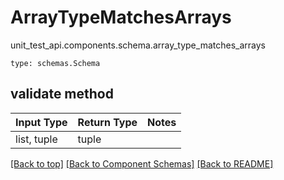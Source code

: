# ArrayTypeMatchesArrays
unit_test_api.components.schema.array_type_matches_arrays
```
type: schemas.Schema
```

## validate method
Input Type | Return Type | Notes
------------ | ------------- | -------------
list, tuple | tuple |

[[Back to top]](#top) [[Back to Component Schemas]](../../../README.md#Component-Schemas) [[Back to README]](../../../README.md)
